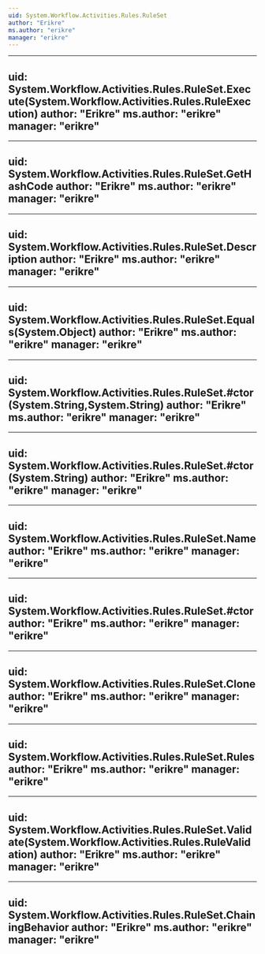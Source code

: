 ```yaml
---
uid: System.Workflow.Activities.Rules.RuleSet
author: "Erikre"
ms.author: "erikre"
manager: "erikre"
---
```


---
uid: System.Workflow.Activities.Rules.RuleSet.Execute(System.Workflow.Activities.Rules.RuleExecution)
author: "Erikre"
ms.author: "erikre"
manager: "erikre"
---

---
uid: System.Workflow.Activities.Rules.RuleSet.GetHashCode
author: "Erikre"
ms.author: "erikre"
manager: "erikre"
---

---
uid: System.Workflow.Activities.Rules.RuleSet.Description
author: "Erikre"
ms.author: "erikre"
manager: "erikre"
---

---
uid: System.Workflow.Activities.Rules.RuleSet.Equals(System.Object)
author: "Erikre"
ms.author: "erikre"
manager: "erikre"
---

---
uid: System.Workflow.Activities.Rules.RuleSet.#ctor(System.String,System.String)
author: "Erikre"
ms.author: "erikre"
manager: "erikre"
---

---
uid: System.Workflow.Activities.Rules.RuleSet.#ctor(System.String)
author: "Erikre"
ms.author: "erikre"
manager: "erikre"
---

---
uid: System.Workflow.Activities.Rules.RuleSet.Name
author: "Erikre"
ms.author: "erikre"
manager: "erikre"
---

---
uid: System.Workflow.Activities.Rules.RuleSet.#ctor
author: "Erikre"
ms.author: "erikre"
manager: "erikre"
---

---
uid: System.Workflow.Activities.Rules.RuleSet.Clone
author: "Erikre"
ms.author: "erikre"
manager: "erikre"
---

---
uid: System.Workflow.Activities.Rules.RuleSet.Rules
author: "Erikre"
ms.author: "erikre"
manager: "erikre"
---

---
uid: System.Workflow.Activities.Rules.RuleSet.Validate(System.Workflow.Activities.Rules.RuleValidation)
author: "Erikre"
ms.author: "erikre"
manager: "erikre"
---

---
uid: System.Workflow.Activities.Rules.RuleSet.ChainingBehavior
author: "Erikre"
ms.author: "erikre"
manager: "erikre"
---
